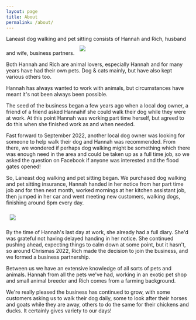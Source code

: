 ```yaml
---
layout: page
title: About
permalink: /about/
---
```

Laneast dog walking and pet sitting consists of Hannah and Rich, husband and wife, business partners.
<img src="/assets/images/hannahwith3dogs60pc.jpg" class="align-right" style="padding:10px">


Both Hannah and Rich are animal lovers, especially Hannah and for many years have had their own pets. Dog & cats mainly, but have also kept various others too. 

Hannah has always wanted to work with animals, but circumstances have meant it's not been always been possible.

The seed of the business began a few years ago when a local dog owner, a friend of a friend asked Hannahif she could walk their dog while they were at work. At this point Hannah was working part time herself, but agreed to do this when she finished work as and when needed.

Fast forward to September 2022, another local dog owner was looking for someone to help walk their dog and Hannah was recommended. From there, we wondered if perhaps dog walking might be something which there was enough need in the area and could be taken up as a full time job, so we asked the question on Facebook if anyone was interested and the flood gates opened!

So, Laneast dog walking and pet sitting began. We purchased dog walking and pet sitting insurance, Hannah handed in her notice from her part time job and for then next month, worked mornings at her kitchen assistant job, then jumped in her car and went meeting new customers, walking dogs, finishing around 6pm every day.

<img src="/assets/images/richwithchoclabandsausagedog60pc.jpg" class="align-left" style="padding:10px">

By the time of Hannah's last day at work, she already had a full diary. She'd was grateful not having delayed handing in her notice. She continued pushing ahead, expecting things to calm down at some point, but it hasn't, so around Chrismas 2022, Rich made the decision to join the business, and we formed a business partnership.

Between us we have an extensive knowledge of all sorts of pets and animals. Hannah from all the pets we've had, working in an exotic pet shop and small animal breeder and Rich comes from a farming background.

We're really pleased the business has continued to grow, with some customers asking us to walk their dog daily, some to look after their horses and goats while they are away, others to do the same for their chickens and ducks. It certainly gives variety to our days!
